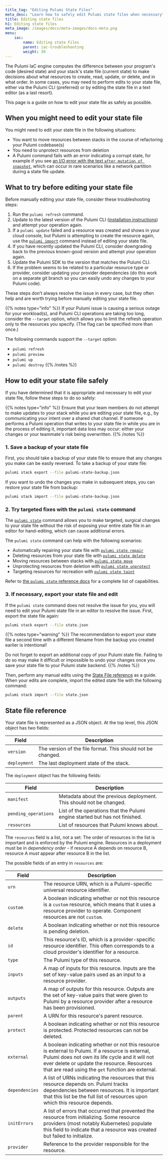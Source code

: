 ```yaml
---
title_tag: "Editing Pulumi State Files"
meta_desc: "Learn how to safely edit Pulumi state files when necessary"
title: Editing state files
h1: Editing state files
meta_image: /images/docs/meta-images/docs-meta.png
menu:
    iac:
        name: Editing state Files
        parent: iac-troubleshooting
        weight: 30
---
```


The Pulumi IaC engine computes the difference between your program's code (desired state) and your stack's state file (current state) to make decisions about what resources to create, read, update, or delete, and in what order. In some cases, you may need to perform edits to your state file, either via the Pulumi CLI (preferred) or by editing the state file in a text editor (as a last resort).

This page is a guide on how to edit your state file as safely as possible.

## When you might need to edit your state file

You might need to edit your state file in the following situations:

- You want to move resources between stacks in the course of refactoring your Pulumi codebase(s)
- You need to unprotect resources from deletion
- A Pulumi command fails with an error indicating a corrupt state, for example if you see [an I/O error with the text `after mutation of snapshot`](/docs/iac/troubleshooting#post-step-event), which can occur in rare scenarios like a network partition during a state file update.

## What to try before editing your state file

Before manually editing your state file, consider these troubleshooting steps:

1. Run the `pulumi refresh` command.
1. Update to the latest version of the Pulumi CLI ([installation instructions](/docs/iac/download-install/)) and attempt your operation again.
1. If a `pulumi update` failed and a resource was created and shows in your cloud console, but Pulumi is attempting to create the resource again, use the [`pulumi import`](/docs/iac/cli/commands/pulumi_import) command instead of editing your state file.
1. If you have recently updated the Pulumi CLI, consider downgrading back to the previous known-good version and attempt your operation again.
1. Update the Pulumi SDK to the version that matches the Pulumi CLI.
1. If the problem seems to be related to a particular resource type or provider, consider updating your provider dependencies (do this work on a separate git branch so you can easily undo any changes to your Pulumi code).

These steps don’t always resolve the issue in every case, but they often help and are worth trying before manually editing your state file.

{{% notes type="info" %}}
If your Pulumi issue is causing a serious outage for your workload(s), and Pulumi CLI operations are taking too long, consider the `--target` option, which allows you to limit the refresh operation only to the resources you specify. (The flag can be specified more than once.)

The following commands support the `--target` option:

- `pulumi refresh`
- `pulumi preview`
- `pulumi up`
- `pulumi destroy`
{{% /notes %}}

## How to edit your state file safely

If you have determined that it is appropriate and necessary to edit your state file, follow these steps to do so safely:

{{% notes type="info" %}}
Ensure that your team members do not attempt to make updates to your stack while you are editing your state file, e.g., by communicating your intent over a shared chat channel. If someone performs a Pulumi operation that writes to your state file in while you are in the process of editing it, important data loss may occur: either your changes or your teammate's risk being overwritten.
{{% /notes %}}

### 1. Save a backup of your state file

First, you should take a backup of your state file to ensure that any changes you make can be easily reversed. To take a backup of your state file:

```bash
pulumi stack export --file pulumi-state-backup.json
```

If you want to undo the changes you make in subsequent steps, you can restore your state file from backup:

```bash
pulumi stack import --file pulumi-state-backup.json
```

### 2. Try targeted fixes with the `pulumi state` command

The [`pulumi state`](/docs/iac/cli/commands/pulumi_state) command allows you to make targeted, surgical changes to your state file without the risk of exposing your entire state file in an editor for hand-editing, which can cause additional errors.

The `pulumi state` command can help with the following scenarios:

- Automatically repairing your state file with [`pulumi state repair`](/docs/iac/cli/commands/pulumi_state_repair)
- Deleting resources from your state file with [`pulumi state delete`](/docs/iac/cli/commands/pulumi_state_delete)
- Moving resources between stacks with [`pulumi state move`](/docs/iac/cli/commands/pulumi_state_move)
- Unprotecting resources from deletion with [`pulumi state unprotect`](/docs/iac/cli/commands/pulumi_state_unprotect)
- Targeting resources for recreation with [`pulumi state taint`](/docs/iac/cli/commands/pulumi_state_taint)

Refer to [the `pulumi state` reference docs](/docs/iac/cli/commands/pulumi_state) for a complete list of capabilities.

### 3. If necessary, export your state file and edit

If the `pulumi state` command does not resolve the issue for you, you will need to edit your Pulumi state file in an editor to resolve the issue. First, export the state file again:

```bash
pulumi stack export --file state.json
```

{{% notes type="warning" %}}
The recommendation to export your state file a second time with a different filename from the backup you created earlier is intentional!

Do not forget to export an additional copy of your Pulumi state file. Failing to do so may make it difficult or impossible to undo your changes once you save your state file to your Pulumi state backend.
{{% /notes %}}

Then, perform any manual edits using the [State File reference](#state-file-reference) as a guide. When your edits are complete, import the edited state file with the following command:

```bash
pulumi stack import --file state.json
```

## State file reference

Your state file is represented as a JSON object. At the top level, this JSON object has two fields:

| Field | Description |
| - | - |
| `version` | The version of the file format. This should not be changed. |
| `deployment` | The last deployment state of the stack. |

The `deployment` object has the following fields:

| Field | Description |
| - | - |
| `manifest` | Metadata about the previous deployment. This should not be changed. |
| `pending_operations` | List of the operations that the Pulumi engine started but has not finished. |
| `resources` | List of resources that Pulumi knows about. |

The `resources` field is a list, not a set: The order of resources in the list is important and is enforced by the Pulumi engine. Resources in a deployment must be in *dependency order* - if resource A depends on resource B, resource A *must* appear after resource B in the list.

The possible fields of an entry in `resources` are:

| Field | Description |
| - | - |
| `urn` | The resource URN, which is a Pulumi-specific universal resource identifier. |
| `custom` | A boolean indicating whether or not this resource is a `custom` resource, which means that it uses a resource provider to operate. Component resources are not `custom`. |
| `delete` | A boolean indicating whether or not this resource is pending deletion. |
| `id` | This resource's ID, which is a provider-specific resource identifier. This often corresponds to a cloud provider's identifier for a resource. |
| `type` | The Pulumi type of this resource. |
| `inputs` | A map of inputs for this resource. Inputs are the set of key-value pairs used as an input to a resource provider. |
| `outputs` | A map of outputs for this resource. Outputs are the set of key-value pairs that were given to Pulumi by a resource provider after a resource has been provisioned. |
| `parent` | A URN for this resource's parent resource. |
| `protect` |  A boolean indicating whether or not this resource is protected. Protected resources can not be deleted. |
| `external` | A boolean indicating whether or not this resource is external to Pulumi. If a resource is external, Pulumi does not own its life cycle and it will not ever delete or update the resource. Resources that are read using the `get` function are external. |
| `dependencies` | A list of URNs indicating the resources that this resource depends on. Pulumi tracks dependencies between resources. It is important that this list be the full list of resources upon which this resource depends. |
| `initErrors` | A list of errors that occurred that prevented the resource from initializing. Some resource providers (most notably Kubernetes) populate this field to indicate that a resource was created but failed to initialize. |
| `provider` | Reference to the provider responsible for the resource. |
